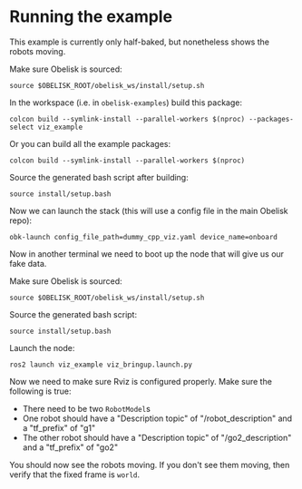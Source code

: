 # Running the example
This example is currently only half-baked, but nonetheless shows the robots moving.

Make sure Obelisk is sourced:
```
source $OBELISK_ROOT/obelisk_ws/install/setup.sh
```

In the workspace (i.e. in `obelisk-examples`) build this package:
```
colcon build --symlink-install --parallel-workers $(nproc) --packages-select viz_example
```
Or you can build all the example packages:
```
colcon build --symlink-install --parallel-workers $(nproc)
```
Source the generated bash script after building:
```
source install/setup.bash
```
Now we can launch the stack (this will use a config file in the main Obelisk repo):
```
obk-launch config_file_path=dummy_cpp_viz.yaml device_name=onboard
```

Now in another terminal we need to boot up the node that will give us our fake data.

Make sure Obelisk is sourced:
```
source $OBELISK_ROOT/obelisk_ws/install/setup.sh
```

Source the generated bash script:
```
source install/setup.bash
```

Launch the node: 
```
ros2 launch viz_example viz_bringup.launch.py
```

Now we need to make sure Rviz is configured properly. Make sure the following is true:
- There need to be two `RobotModel`s
- One robot should have a "Description topic" of "/robot_description" and a "tf_prefix" of "g1" 
- The other robot should have a "Description topic" of "/go2_description" and a "tf_prefix" of "go2"

You should now see the robots moving. If you don't see them moving, then verify that the fixed frame is `world`.